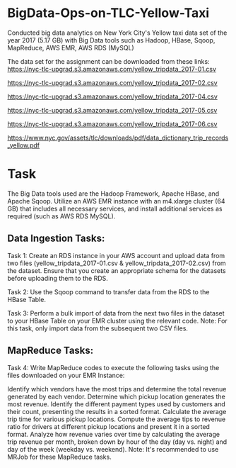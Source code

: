 # BigData-Ops-on-TLC-Yellow-Taxi
Conducted big data analytics on New York City's Yellow taxi data set of the year 2017 (5.17 GB) with Big Data tools such as Hadoop, HBase, Sqoop, MapReduce, AWS EMR, AWS RDS (MySQL)

The data set for the assignment can be downloaded from these links:
https://nyc-tlc-upgrad.s3.amazonaws.com/yellow_tripdata_2017-01.csv

https://nyc-tlc-upgrad.s3.amazonaws.com/yellow_tripdata_2017-02.csv

https://nyc-tlc-upgrad.s3.amazonaws.com/yellow_tripdata_2017-04.csv

https://nyc-tlc-upgrad.s3.amazonaws.com/yellow_tripdata_2017-05.csv

https://nyc-tlc-upgrad.s3.amazonaws.com/yellow_tripdata_2017-06.csv

https://www.nyc.gov/assets/tlc/downloads/pdf/data_dictionary_trip_records_yellow.pdf

# Task

The Big Data tools used are the Hadoop Framework, Apache HBase, and Apache Sqoop. Utilize an AWS EMR instance with an m4.xlarge cluster (64 GB) that includes all necessary services, and install additional services as required (such as AWS RDS MySQL).

## Data Ingestion Tasks:

Task 1: Create an RDS instance in your AWS account and upload data from two files (yellow_tripdata_2017-01.csv & yellow_tripdata_2017-02.csv) from the dataset. Ensure that you create an appropriate schema for the datasets before uploading them to the RDS.

Task 2: Use the Sqoop command to transfer data from the RDS to the HBase Table.

Task 3: Perform a bulk import of data from the next two files in the dataset to your HBase Table on your EMR cluster using the relevant code. Note: For this task, only import data from the subsequent two CSV files.

## MapReduce Tasks:

Task 4: Write MapReduce codes to execute the following tasks using the files downloaded on your EMR Instance:

Identify which vendors have the most trips and determine the total revenue generated by each vendor.
Determine which pickup location generates the most revenue.
Identify the different payment types used by customers and their count, presenting the results in a sorted format.
Calculate the average trip time for various pickup locations.
Compute the average tips to revenue ratio for drivers at different pickup locations and present it in a sorted format.
Analyze how revenue varies over time by calculating the average trip revenue per month, broken down by hour of the day (day vs. night) and day of the week (weekday vs. weekend). Note: It's recommended to use MRJob for these MapReduce tasks.


